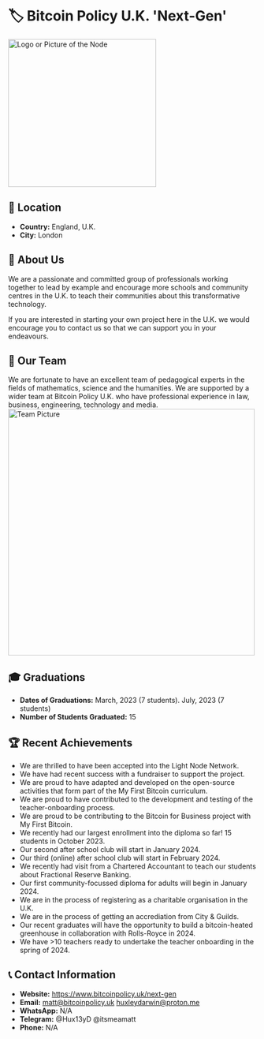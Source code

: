 # 🏷️ Bitcoin Policy U.K. 'Next-Gen'
<img src="[https://github.com/MyFirstBitcoin/Full-Node-Directory/blob/main/United%20Kingdom%20--%20BPUK/Materials/Bitcoin%20Policy%20UK%20-%20RGB%20-%20White.png]" width="300" alt="Logo or Picture of the Node"> <!-- 1 picture maximum -->

## 📍 Location
- **Country:** England, U.K.
- **City:** London

## 📖 About Us
We are a passionate and committed group of professionals working together to lead by example and encourage more schools and community centres in the U.K. to teach their communities about this transformative technology. 

If you are interested in starting your own project here in the U.K. we would encourage you to contact us so that we can support you in your endeavours.

## 👥 Our Team

We are fortunate to have an excellent team of pedagogical experts in the fields of mathematics, science and the humanities. We are supported by a wider team at Bitcoin Policy U.K. who have professional experience in law, business, engineering, technology and media.
<img src="https://github.com/MyFirstBitcoin/Light-Node-Directory/blob/main/team_placeholder.png" width="500" alt="Team Picture"> <!-- 1 picture maximum -->

## 🎓 Graduations

- **Dates of Graduations:** March, 2023 (7 students). July, 2023 (7 students)
- **Number of Students Graduated:** 15

## 🏆 Recent Achievements

- We are thrilled to have been accepted into the Light Node Network.
- We have had recent success with a fundraiser to support the project.
- We are proud to have adapted and developed on the open-source activities that form part of the My First Bitcoin curriculum.
- We are proud to have contributed to the development and testing of the teacher-onboarding process.
- We are proud to be contributing to the Bitcoin for Business project with My First Bitcoin.
- We recently had our largest enrollment into the diploma so far! 15 students in October 2023.
- Our second after school club will start in January 2024.
- Our third (online) after school club will start in February 2024.
- We recently had visit from a Chartered Accountant to teach our students about Fractional Reserve Banking.
- Our first community-focussed diploma for adults will begin in January 2024.
- We are in the process of registering as a charitable organisation in the U.K.
- We are in the process of getting an accrediation from City & Guilds.
- Our recent graduates will have the opportunity to build a bitcoin-heated greenhouse in collaboration with Rolls-Royce in 2024.
- We have >10 teachers ready to undertake the teacher onboarding in the spring of 2024.

## 📞 Contact Information

- **Website:** https://www.bitcoinpolicy.uk/next-gen
- **Email:** matt@bitcoinpolicy.uk huxleydarwin@proton.me
- **WhatsApp:** N/A
- **Telegram:** @Hux13yD @itsmeamatt
- **Phone:** N/A
